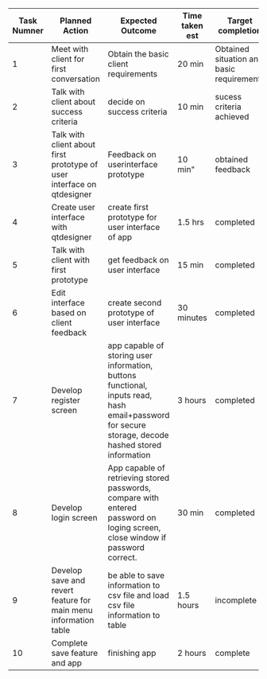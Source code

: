
|Task Numner| Planned Action|Expected Outcome|Time taken est|Target completion|Criteria|
|-----------|---------------|----------------|--------------|-----------------|--------|
|     1     |Meet with client for first conversation|Obtain the basic client requirements|20 min|Obtained situation and basic requirements| 4|A|'
|     2     | Talk with client about success criteria|decide on success criteria|10 min|sucess criteria achieved|A|
|     3     | Talk with client about first prototype of user interface on qtdesigner | Feedback on userinterface prototype | 10 min" | obtained feedback | A|
|4|Create user interface with qtdesigner|create first prototype for user interface of app|1.5 hrs|completed|B|
|5|Talk with client with first prototype|get feedback on user interface|15 min|completed|A|
|6|Edit interface based on client feedback|create second prototype of user interface|30 minutes|completed|B|
|7|Develop register screen|app capable of storing user information, buttons functional, inputs read, hash email+password for secure storage, decode hashed stored information|3 hours|completed|C|
|8|Develop login screen|App capable of retrieving stored passwords, compare with entered password on loging screen, close window if password correct.|30 min|completed|C|
|9|Develop save and revert feature for main menu information table|be able to save information to csv file and load csv file information to table|1.5 hours|incomplete|C|
|10|Complete save feature and app|finishing app|2 hours|complete|C
